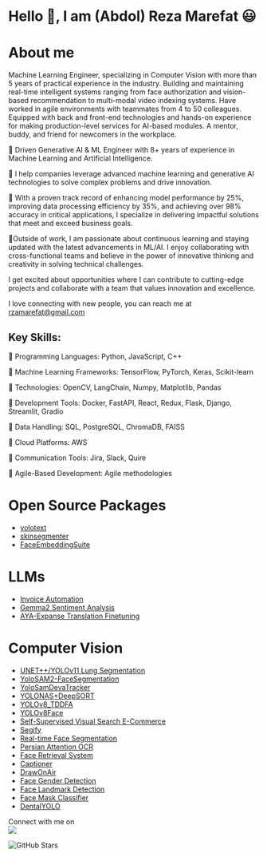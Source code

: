 # Hello :wave:, I am (Abdol) Reza Marefat 😃 


# About me
Machine Learning Engineer, specializing in Computer Vision with more than 5 years of practical experience in the industry. Building and maintaining real-time intelligent systems ranging from face authorization and vision-based recommendation to multi-modal video indexing systems. Have worked in agile environments with teammates from 4 to 50 colleagues. Equipped with back and front-end technologies and hands-on experience for making production-level services for AI-based modules. A mentor, buddy, and friend for newcomers in the workplace.

🔷 Driven Generative AI & ML Engineer with 8+ years of experience in Machine Learning and Artificial Intelligence. 

🔷 I help companies leverage advanced machine learning and generative AI technologies to solve complex problems and drive innovation. 

🔷 With a proven track record of enhancing model performance by 25%, improving data processing efficiency by 35%, and achieving over 98% accuracy in critical applications, I specialize in delivering impactful solutions that meet and exceed business goals.

🔰Outside of work, I am passionate about continuous learning and staying updated with the latest advancements in ML/AI. I enjoy collaborating with cross-functional teams and believe in the power of innovative thinking and creativity in solving technical challenges.

I get excited about opportunities where I can contribute to cutting-edge projects and collaborate with a team that values innovation and excellence.

I love connecting with new people, you can reach me at rzamarefat@gmail.com

## Key Skills:

💎 Programming Languages: Python, JavaScript, C++

💎 Machine Learning Frameworks: TensorFlow, PyTorch, Keras, Scikit-learn

💎 Technologies: OpenCV, LangChain, Numpy, Matplotlib, Pandas

💎 Development Tools: Docker, FastAPI, React, Redux, Flask, Django, Streamlit, Gradio

💎 Data Handling: SQL, PostgreSQL, ChromaDB, FAISS

💎 Cloud Platforms: AWS

💎 Communication Tools: Jira, Slack, Quire

💎 Agile-Based Development: Agile methodologies

# Open Source Packages
- [yolotext](https://pypi.org/project/yolotext)
- [skinsegmenter](https://pypi.org/project/skinsegmenter/)
- [FaceEmbeddingSuite](https://github.com/rzamarefat/FaceEmbeddingSuite)
# LLMs
- [Invoice Automation](https://github.com/rzamarefat/Invoice-Automation)
- [Gemma2 Sentiment Analysis](https://github.com/rzamarefat/gemma-sentiment-analysis)
- [AYA-Expanse Translation Finetuning](https://github.com/rzamarefat/Aya-Expanse-Finetuning)
# Computer Vision
- [UNET++/YOLOv11 Lung Segmentation](https://github.com/rzamarefat/chest_xray_seg)
- [YoloSAM2-FaceSegmentation](https://github.com/rzamarefat/face-segmentation-yolo-sam2)
- [YoloSamDevaTracker](https://github.com/rzamarefat/YoloSamDevaTracker)
- [YOLONAS+DeepSORT](https://github.com/rzamarefat/YOLONAS_DeepSORT)
- [YOLOv8_TDDFA](https://github.com/rzamarefat/YOLO_TDDFA)
- [YOLOv8Face](https://github.com/rzamarefat/YOLOv8_Face)
- [Self-Supervised Visual Search E-Commerce](https://github.com/rzamarefat/SelfSupervised_Visual_Search_ECommerce)
- [Segify](https://github.com/rzamarefat/Segify)
- [Real-time Face Segmentation](https://github.com/rzamarefat/Real-time-Face-Segmentation)
- [Persian Attention OCR](https://github.com/rzamarefat/Persian-AttentionOCR)
- [Face Retrieval System](https://github.com/rzamarefat/Face_Retrieval)
- [Captioner](https://github.com/rzamarefat/Captioner)
- [DrawOnAir](https://github.com/rzamarefat/DrawOnAir)
- [Face Gender Detection](https://github.com/rzamarefat/face-gender-det)
- [Face Landmark Detection](https://github.com/rzamarefat/Facial_Key_Point_Detection)
- [Face Mask Classifier](https://github.com/rzamarefat/Face_Mask_Classifier)
- [DentalYOLO](https://github.com/rzamarefat/DentalYOLO)

<p>Connect with me on
<br>	
<a target="_blank" href="https://www.linkedin.com/in/abdolreza-marefat/"><img src="https://img.shields.io/badge/-LinkedIn-0077B5?style=for-the-badge&logo=Linkedin&logoColor=white"></img></a>
<br>
</p>

![GitHub Stars](https://github-readme-stats.vercel.app/api?username=rzamarefat&show_icons=true&hide_title=true)

